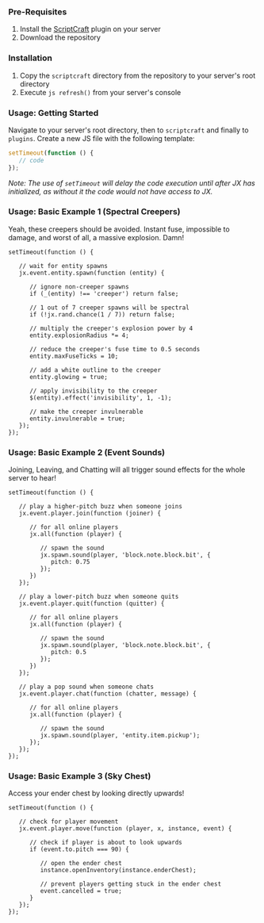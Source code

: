 ### Pre-Requisites
1. Install the [ScriptCraft](https://github.com/walterhiggins/ScriptCraft) plugin on your server
2. Download the repository

### Installation
1. Copy the `scriptcraft` directory from the repository to your server's root directory
2. Execute `js refresh()` from your server's console

### Usage: Getting Started
Navigate to your server's root directory, then to `scriptcraft` and finally to `plugins`. Create a new JS file with the following template:
```javascript
setTimeout(function () {
   // code
});
```
*Note: The use of `setTimeout` will delay the code execution until after JX has initialized, as without it the code would not have access to JX.*

### Usage: Basic Example 1 (Spectral Creepers)
Yeah, these creepers should be avoided. Instant fuse, impossible to damage, and worst of all, a massive explosion. Damn!
```
setTimeout(function () {

   // wait for entity spawns
   jx.event.entity.spawn(function (entity) {

      // ignore non-creeper spawns
      if (_(entity) !== 'creeper') return false;

      // 1 out of 7 creeper spawns will be spectral
      if (!jx.rand.chance(1 / 7)) return false;

      // multiply the creeper's explosion power by 4
      entity.explosionRadius *= 4;

      // reduce the creeper's fuse time to 0.5 seconds
      entity.maxFuseTicks = 10;

      // add a white outline to the creeper
      entity.glowing = true;

      // apply invisibility to the creeper
      $(entity).effect('invisibility', 1, -1);

      // make the creeper invulnerable
      entity.invulnerable = true;
   });
});
```

### Usage: Basic Example 2 (Event Sounds)
Joining, Leaving, and Chatting will all trigger sound effects for the whole server to hear!
```
setTimeout(function () {
   
   // play a higher-pitch buzz when someone joins
   jx.event.player.join(function (joiner) {

      // for all online players
      jx.all(function (player) {

         // spawn the sound
         jx.spawn.sound(player, 'block.note.block.bit', {
            pitch: 0.75
         });
      })
   });

   // play a lower-pitch buzz when someone quits
   jx.event.player.quit(function (quitter) {

      // for all online players
      jx.all(function (player) {

         // spawn the sound
         jx.spawn.sound(player, 'block.note.block.bit', {
            pitch: 0.5
         });
      })
   });

   // play a pop sound when someone chats
   jx.event.player.chat(function (chatter, message) {

      // for all online players
      jx.all(function (player) {

         // spawn the sound
         jx.spawn.sound(player, 'entity.item.pickup');
      });
   });
});
```

### Usage: Basic Example 3 (Sky Chest)
Access your ender chest by looking directly upwards!
```
setTimeout(function () {
   
   // check for player movement
   jx.event.player.move(function (player, x, instance, event) {

      // check if player is about to look upwards
      if (event.to.pitch === 90) {

         // open the ender chest
         instance.openInventory(instance.enderChest);

         // prevent players getting stuck in the ender chest
         event.cancelled = true;
      }
   });
});
```